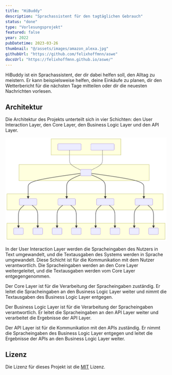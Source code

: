 ```yaml
---
title: "HiBuddy"
description: "Sprachassistent für den tagtäglichen Gebrauch"
status: "done"
type: "Vorlesungsprojekt"
featured: false
year: 2022
pubDatetime: 2023-03-26
thumbnail: "@/assets/images/amazon_alexa.jpg"
githubUrl: "https://github.com/felixhoffmnn/aswe"
docsUrl: "https://felixhoffmnn.github.io/aswe/"
---
```


HiBuddy ist ein Sprachassistent, der dir dabei helfen soll, den Alltag zu meistern. Er kann beispielsweise helfen, deine Einkäufe zu planen, dir den Wetterbericht für die nächsten Tage mitteilen oder dir die neuesten Nachrichten vorlesen.

## Architektur

Die Architektur des Projekts unterteilt sich in vier Schichten: den User Interaction Layer, den Core Layer, den Business Logic Layer und den API Layer.

![Architektur](../../assets/mermaid/hibuddy.svg)

In der User Interaction Layer werden die Spracheingaben des Nutzers in Text umgewandelt, und die Textausgaben des Systems werden in Sprache umgewandelt. Diese Schicht ist für die Kommunikation mit dem Nutzer verantwortlich. Die Spracheingaben werden an den Core Layer weitergeleitet, und die Textausgaben werden vom Core Layer entgegengenommen.

Der Core Layer ist für die Verarbeitung der Spracheingaben zuständig. Er leitet die Spracheingaben an den Business Logic Layer weiter und nimmt die Textausgaben des Business Logic Layer entgegen.

Der Business Logic Layer ist für die Verarbeitung der Spracheingaben verantwortlich. Er leitet die Spracheingaben an den API Layer weiter und verarbeitet die Ergebnisse der API Layer.

Der API Layer ist für die Kommunikation mit den APIs zuständig. Er nimmt die Spracheingaben des Business Logic Layer entgegen und leitet die Ergebnisse der APIs an den Business Logic Layer weiter.

## Lizenz

Die Lizenz für dieses Projekt ist die [MIT](https://github.com/felixhoffmnn/aswe/blob/main/LICENSE) Lizenz.
